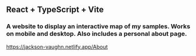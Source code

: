## React + TypeScript + Vite

### A website to display an interactive map of my samples. Works on mobile and desktop. Also includes a personal about page.

<https://jackson-vaughn.netlify.app/About>
